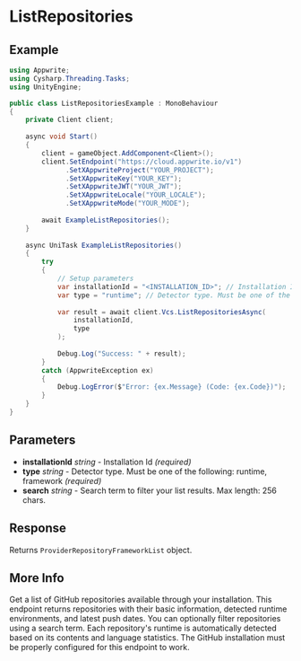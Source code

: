 # ListRepositories

## Example

```csharp
using Appwrite;
using Cysharp.Threading.Tasks;
using UnityEngine;

public class ListRepositoriesExample : MonoBehaviour
{
    private Client client;
    
    async void Start()
    {
        client = gameObject.AddComponent<Client>();
        client.SetEndpoint("https://cloud.appwrite.io/v1")
              .SetXAppwriteProject("YOUR_PROJECT");
              .SetXAppwriteKey("YOUR_KEY");
              .SetXAppwriteJWT("YOUR_JWT");
              .SetXAppwriteLocale("YOUR_LOCALE");
              .SetXAppwriteMode("YOUR_MODE");
        
        await ExampleListRepositories();
    }
    
    async UniTask ExampleListRepositories()
    {
        try
        {
            // Setup parameters
            var installationId = "<INSTALLATION_ID>"; // Installation Id
            var type = "runtime"; // Detector type. Must be one of the following: runtime, framework
            
            var result = await client.Vcs.ListRepositoriesAsync(
                installationId,
                type
            );
            
            Debug.Log("Success: " + result);
        }
        catch (AppwriteException ex)
        {
            Debug.LogError($"Error: {ex.Message} (Code: {ex.Code})");
        }
    }
}
```

## Parameters

- **installationId** *string* - Installation Id *(required)*
- **type** *string* - Detector type. Must be one of the following: runtime, framework *(required)*
- **search** *string* - Search term to filter your list results. Max length: 256 chars.

## Response

Returns `ProviderRepositoryFrameworkList` object.
## More Info

Get a list of GitHub repositories available through your installation. This endpoint returns repositories with their basic information, detected runtime environments, and latest push dates. You can optionally filter repositories using a search term. Each repository&#039;s runtime is automatically detected based on its contents and language statistics. The GitHub installation must be properly configured for this endpoint to work.
